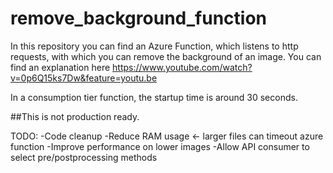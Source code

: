 ﻿# remove_background_function
In this repository you can find an Azure Function, which listens to http requests, with which you can remove the background of an image. You can find an explanation here https://www.youtube.com/watch?v=0p6Q15ks7Dw&feature=youtu.be


In a consumption tier function, the startup time is around 30 seconds. 

##This is not production ready. 

TODO: 
-Code cleanup
-Reduce RAM usage <- larger files can timeout azure function
-Improve performance on lower images
-Allow API consumer to select pre/postprocessing methods

